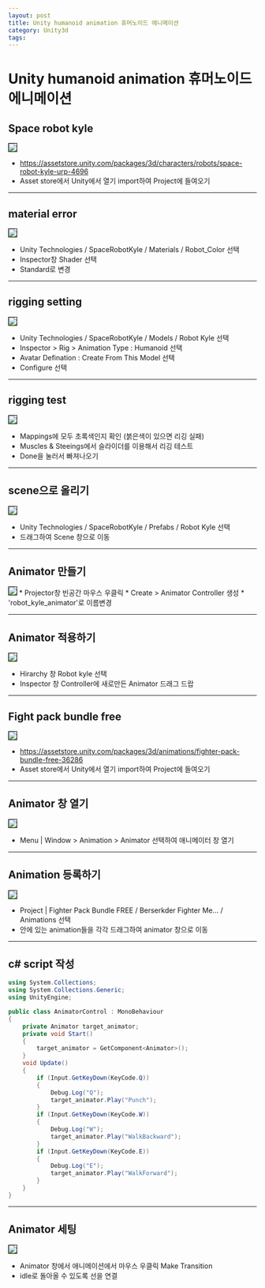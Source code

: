 ```yaml
---
layout: post
title: Unity humanoid animation 휴머노이드 에니메이션
category: Unity3d
tags:
---
```


# Unity humanoid animation 휴머노이드 에니메이션
## Space robot kyle
<img style='border:solid 1px black;' src="https://image.onethelab.com/resized/1715830758.jpg" />

* <https://assetstore.unity.com/packages/3d/characters/robots/space-robot-kyle-urp-4696>
* Asset store에서 Unity에서 열기 import하여 Project에 들여오기

---

## material error
<img style='border:solid 1px black;' src="https://image.onethelab.com/resized/1715830769.jpg" />

* Unity Technologies / SpaceRobotKyle / Materials / Robot_Color 선택
* Inspector창 Shader 선택
* Standard로 변경

---

## rigging setting
<img style='border:solid 1px black;' src="https://image.onethelab.com/resized/1715830779.jpg" />

* Unity Technologies / SpaceRobotKyle / Models / Robot Kyle 선택
* Inspector > Rig > Animation Type : Humanoid 선택
* Avatar Defination : Create From This Model 선택
* Configure 선택

---

## rigging test
<img style='border:solid 1px black;' src="https://image.onethelab.com/resized/1715830791.jpg" />

* Mappings에 모두 초록색인지 확인 (붉은색이 있으면 리깅 실패)
* Muscles & Steeings에서 슬라이더를 이용해서 리깅 테스트
* Done을 눌러서 빠져나오기

---

## scene으로 올리기
<img style='border:solid 1px black;' src="https://image.onethelab.com/resized/1715830804.jpg" />

* Unity Technologies / SpaceRobotKyle / Prefabs / Robot Kyle 선택
* 드래그하여 Scene 창으로 이동

---

## Animator 만들기  
<img style='border:solid 1px black;' src="https://image.onethelab.com/resized/1715830816.jpg" />
* Projector창 빈공간 마우스 우클릭
* Create > Animator Controller 생성
* 'robot_kyle_animator'로 이름변경

---

## Animator 적용하기
<img style='border:solid 1px black;' src="https://image.onethelab.com/resized/1715830826.jpg" />

* Hirarchy 창 Robot kyle 선택
* Inspector 창 Controller에 새로만든 Animator 드래그 드랍

---

## Fight pack bundle free
<img style='border:solid 1px black;' src="https://image.onethelab.com/resized/1715830840.jpg" />

* <https://assetstore.unity.com/packages/3d/animations/fighter-pack-bundle-free-36286>
* Asset store에서 Unity에서 열기 import하여 Project에 들여오기

---

## Animator 창 열기
<img style='border:solid 1px black;' src="https://image.onethelab.com/resized/1715830850.jpg" />

* Menu | Window > Animation > Animator 선택하여 애니메이터 창 열기

---

## Animation 등록하기
<img style='border:solid 1px black;' src="https://image.onethelab.com/resized/1715830863.jpg" />

* Project | Fighter Pack Bundle FREE / Berserkder Fighter Me... / Animations 선택
* 안에 있는 animation들을 각각 드래그하여 animator 창으로 이동

---

## c# script 작성
```c#
using System.Collections;
using System.Collections.Generic;
using UnityEngine;

public class AnimatorControl : MonoBehaviour
{
    private Animator target_animator;
    private void Start()
    {
        target_animator = GetComponent<Animator>();
    }
    void Update()
    {
        if (Input.GetKeyDown(KeyCode.Q))
        {
            Debug.Log("Q");
            target_animator.Play("Punch");
        }
        if (Input.GetKeyDown(KeyCode.W))
        {
            Debug.Log("W");
            target_animator.Play("WalkBackward");
        }
        if (Input.GetKeyDown(KeyCode.E))
        {
            Debug.Log("E");
            target_animator.Play("WalkForward");
        }
    }
}
```

---

## Animator 세팅
<img style='border:solid 1px black;' src="https://image.onethelab.com/resized/1715830879.jpg" />

* Animator 창에서 애니메이션에서 마우스 우클릭 Make Transition
* idle로 돌아올 수 있도록 선을 연결